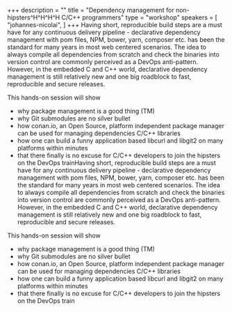 +++
description = ""
title = "Dependency management for non- hipsters^H^H^H^H C/C++ programmers"
type = "workshop"
speakers = [
        "johannes-nicolai",
]
+++
Having short, reproducible build steps are a must have for any continuous delivery pipeline -
declarative dependency management with pom files, NPM, bower, yarn, composer etc. has been the standard for many years in most web centered scenarios.
The idea to always compile all dependencies from scratch and check the binaries into version control are commonly perceived as a DevOps anti-pattern.
However, in the embedded C and C++ world, declarative dependency management is still relatively new and one big roadblock to fast, reproducible and secure releases.

This hands-on session will show
* why package management is a good thing (TM)
* why Git submodules are no silver bullet
* how conan.io, an Open Source, platform independent package manager can be used for managing dependencies C/C++ libraries
* how one can build a funny application based libcurl and libgit2 on many platforms within minutes
* that there finally is no excuse for C/C++ developers to join the hipsters on the DevOps trainHaving short, reproducible build steps are a must have for any continuous delivery pipeline -
declarative dependency management with pom files, NPM, bower, yarn, composer etc. has been the standard for many years in most web centered scenarios.
The idea to always compile all dependencies from scratch and check the binaries into version control are commonly perceived as a DevOps anti-pattern.
However, in the embedded C and C++ world, declarative dependency management is still relatively new and one big roadblock to fast, reproducible and secure releases.

This hands-on session will show
* why package management is a good thing (TM)
* why Git submodules are no silver bullet
* how conan.io, an Open Source, platform independent package manager can be used for managing dependencies C/C++ libraries
* how one can build a funny application based libcurl and libgit2 on many platforms within minutes
* that there finally is no excuse for C/C++ developers to join the hipsters on the DevOps train